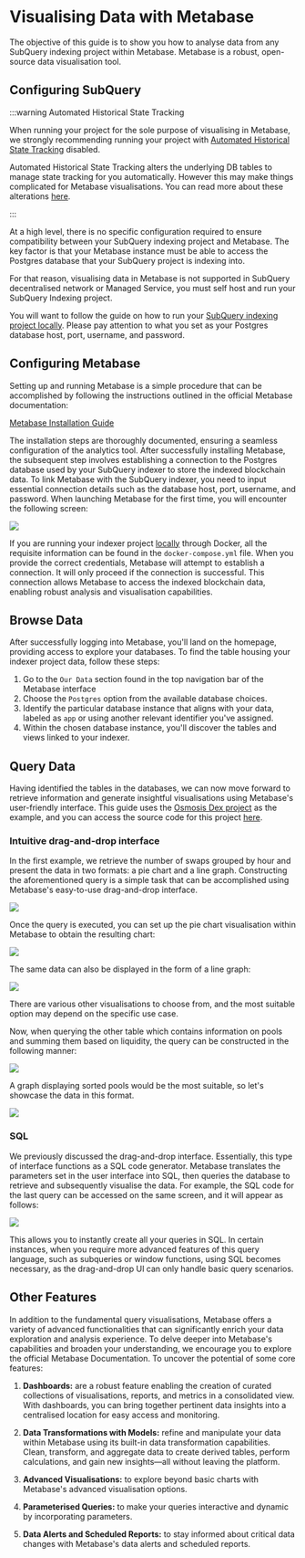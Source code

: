 # Visualising Data with Metabase

The objective of this guide is to show you how to analyse data from any SubQuery indexing project within Metabase. Metabase is a robust, open-source data visualisation tool.

## Configuring SubQuery

:::warning Automated Historical State Tracking

When running your project for the sole purpose of visualising in Metabase, we strongly recommending running your project with [Automated Historical State Tracking](../historical.md) disabled.

Automated Historical State Tracking alters the underlying DB tables to manage state tracking for you automatically. However this may make things complicated for Metabase visualisations. You can read more about these alterations [here](../historical.md#db-schema).

:::

At a high level, there is no specific configuration required to ensure compatibility between your SubQuery indexing project and Metabase. The key factor is that your Metabase instance must be able to access the Postgres database that your SubQuery project is indexing into.

For that reason, visualising data in Metabase is not supported in SubQuery decentralised network or Managed Service, you must self host and run your SubQuery Indexing project.

You will want to follow the guide on how to run your [SubQuery indexing project locally](../run.md#running-subquery-locally). Please pay attention to what you set as your Postgres database host, port, username, and password.

## Configuring Metabase

Setting up and running Metabase is a simple procedure that can be accomplished by following the instructions outlined in the official Metabase documentation:

[Metabase Installation Guide](https://www.metabase.com/docs/latest/installation-and-operation/installing-metabase)

The installation steps are thoroughly documented, ensuring a seamless configuration of the analytics tool. After successfully installing Metabase, the subsequent step involves establishing a connection to the Postgres database used by your SubQuery indexer to store the indexed blockchain data. To link Metabase with the SubQuery indexer, you need to input essential connection details such as the database host, port, username, and password. When launching Metabase for the first time, you will encounter the following screen:

![](/assets/img/run_publish/metabase/metabase-database-connection.png)

If you are running your indexer project [locally](../run.md) through Docker, all the requisite information can be found in the `docker-compose.yml` file. When you provide the correct credentials, Metabase will attempt to establish a connection. It will only proceed if the connection is successful. This connection allows Metabase to access the indexed blockchain data, enabling robust analysis and visualisation capabilities.

## Browse Data

After successfully logging into Metabase, you'll land on the homepage, providing access to explore your databases. To find the table housing your indexer project data, follow these steps:

1. Go to the `Our Data` section found in the top navigation bar of the Metabase interface
2. Choose the `Postgres` option from the available database choices.
3. Identify the particular database instance that aligns with your data, labeled as `app` or using another relevant identifier you've assigned.
4. Within the chosen database instance, you'll discover the tables and views linked to your indexer.

## Query Data

Having identified the tables in the databases, we can now move forward to retrieve information and generate insightful visualisations using Metabase's user-friendly interface. This guide uses the [Osmosis Dex project](https://github.com/subquery/cosmos-subql-starter/tree/main/Osmosis/osmosis-dex-data) as the example, and you can access the source code for this project [here](https://github.com/subquery/cosmos-subql-starter/tree/main/Osmosis/osmosis-dex-data).

### Intuitive drag-and-drop interface

In the first example, we retrieve the number of swaps grouped by hour and present the data in two formats: a pie chart and a line graph. Constructing the aforementioned query is a simple task that can be accomplished using Metabase's easy-to-use drag-and-drop interface.

![](/assets/img/run_publish/metabase/metabaseSwapCountByHourQuery.png)

Once the query is executed, you can set up the pie chart visualisation within Metabase to obtain the resulting chart:

![](/assets/img/run_publish/metabase/metabaseSwapCountByHourResultPieChart.png)

The same data can also be displayed in the form of a line graph:

![](/assets/img/run_publish/metabase/metabaseSwapCountByHourResultLineGraph.png)

There are various other visualisations to choose from, and the most suitable option may depend on the specific use case.

Now, when querying the other table which contains information on pools and summing them based on liquidity, the query can be constructed in the following manner:

![](/assets/img/run_publish/metabase/metabaseLiquidityByPoolsQuery.png)

A graph displaying sorted pools would be the most suitable, so let's showcase the data in this format.

![](/assets/img/run_publish/metabase/metabaseLiquidityByPoolsResult.png)

### SQL

We previously discussed the drag-and-drop interface. Essentially, this type of interface functions as a SQL code generator. Metabase translates the parameters set in the user interface into SQL, then queries the database to retrieve and subsequently visualise the data. For example, the SQL code for the last query can be accessed on the same screen, and it will appear as follows:

![](/assets/img/run_publish/metabase/metabaseLiquidityByPoolsQuerySQL.png)

This allows you to instantly create all your queries in SQL. In certain instances, when you require more advanced features of this query language, such as subqueries or window functions, using SQL becomes necessary, as the drag-and-drop UI can only handle basic query scenarios.

## Other Features

In addition to the fundamental query visualisations, Metabase offers a variety of advanced functionalities that can significantly enrich your data exploration and analysis experience. To delve deeper into Metabase's capabilities and broaden your understanding, we encourage you to explore the official Metabase Documentation. To uncover the potential of some core features:

1. **Dashboards:** are a robust feature enabling the creation of curated collections of visualisations, reports, and metrics in a consolidated view. With dashboards, you can bring together pertinent data insights into a centralised location for easy access and monitoring.

2. **Data Transformations with Models:** refine and manipulate your data within Metabase using its built-in data transformation capabilities. Clean, transform, and aggregate data to create derived tables, perform calculations, and gain new insights—all without leaving the platform.

3. **Advanced Visualisations:** to explore beyond basic charts with Metabase's advanced visualisation options.

4. **Parameterised Queries:** to make your queries interactive and dynamic by incorporating parameters.

5. **Data Alerts and Scheduled Reports:** to stay informed about critical data changes with Metabase's data alerts and scheduled reports.
